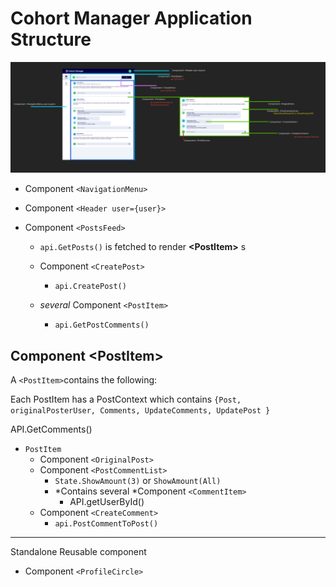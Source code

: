 # Cohort Manager Application Structure

![Cohort Manager Application](Components-v1.png)

- Component `<NavigationMenu>`
- Component `<Header user={user}>`
- Component `<PostsFeed>`

  - `api.GetPosts()` is fetched to render **\<PostItem>** s

  - Component `<CreatePost>`
    - `api.CreatePost()`
  - _several_ Component `<PostItem>`
    - `api.GetPostComments()`

## Component \<PostItem>

A `<PostItem>`contains the following:

Each PostItem has a PostContext which contains `{Post, originalPosterUser, Comments, UpdateComments, UpdatePost }`

API.GetComments()

- `PostItem`
  - Component `<OriginalPost>`
  - Component `<PostCommentList>`
    - `State.ShowAmount(3)` or `ShowAmount(All)`
    - *Contains several *Component `<CommentItem>`
      - API.getUserById()
  - Component `<CreateComment>`
    - `api.PostCommentToPost()`

---

Standalone Reusable component

- Component `<ProfileCircle>`
